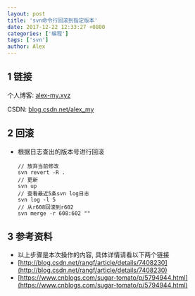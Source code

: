 ```yaml
---
layout: post
title: 'svn命令行回滚到指定版本'
date: 2017-12-22 12:33:27 +0800
categories: ['编程']
tags: ['svn']
author: Alex
---
```


## 1 链接

个人博客: [alex-my.xyz](http://alex-my.xyz)

CSDN: [blog.csdn.net/alex_my](http://blog.csdn.net/alex_my)

## 2 回滚

- 根据日志查出的版本号进行回滚

  ```text
  // 放弃当前修改
  svn revert -R .
  // 更新
  svn up
  // 查看最近5条svn log日志
  svn log -l 5
  // 从r608回滚到r602
  svn merge -r 608:602 ""
  ```

## 3 参考资料

- 以上步骤是本次操作的内容, 具体详情请看以下两个链接
- [http://blog.csdn.net/rangf/article/details/7408230](http://blog.csdn.net/rangf/article/details/7408230)
- [https://www.cnblogs.com/sugar-tomato/p/5794944.html](https://www.cnblogs.com/sugar-tomato/p/5794944.html)
